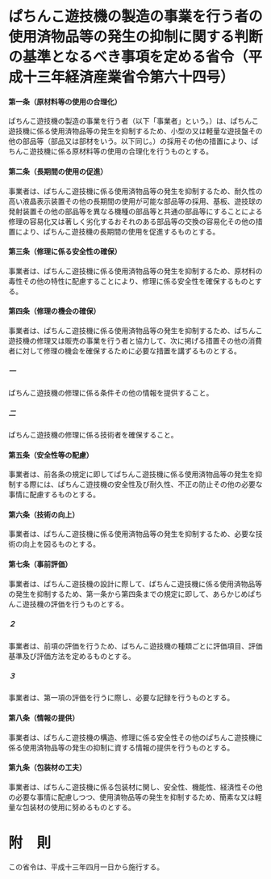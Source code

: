 # ぱちんこ遊技機の製造の事業を行う者の使用済物品等の発生の抑制に関する判断の基準となるべき事項を定める省令（平成十三年経済産業省令第六十四号）
#### 第一条（原材料等の使用の合理化）
ぱちんこ遊技機の製造の事業を行う者（以下「事業者」という。）は、ぱちんこ遊技機に係る使用済物品等の発生を抑制するため、小型の又は軽量な遊技盤その他の部品等（部品又は部材をいう。以下同じ。）の採用その他の措置により、ぱちんこ遊技機に係る原材料等の使用の合理化を行うものとする。
#### 第二条（長期間の使用の促進）
事業者は、ぱちんこ遊技機に係る使用済物品等の発生を抑制するため、耐久性の高い液晶表示装置その他の長期間の使用が可能な部品等の採用、基板、遊技球の発射装置その他の部品等を異なる機種の部品等と共通の部品等にすることによる修理の容易化又は著しく劣化するおそれのある部品等の交換の容易化その他の措置により、ぱちんこ遊技機の長期間の使用を促進するものとする。
#### 第三条（修理に係る安全性の確保）
事業者は、ぱちんこ遊技機に係る使用済物品等の発生を抑制するため、原材料の毒性その他の特性に配慮することにより、修理に係る安全性を確保するものとする。
#### 第四条（修理の機会の確保）
事業者は、ぱちんこ遊技機に係る使用済物品等の発生を抑制するため、ぱちんこ遊技機の修理又は販売の事業を行う者と協力して、次に掲げる措置その他の消費者に対して修理の機会を確保するために必要な措置を講ずるものとする。
##### 一
ぱちんこ遊技機の修理に係る条件その他の情報を提供すること。
##### 二
ぱちんこ遊技機の修理に係る技術者を確保すること。
#### 第五条（安全性等の配慮）
事業者は、前各条の規定に即してぱちんこ遊技機に係る使用済物品等の発生を抑制する際には、ぱちんこ遊技機の安全性及び耐久性、不正の防止その他の必要な事情に配慮するものとする。
#### 第六条（技術の向上）
事業者は、ぱちんこ遊技機に係る使用済物品等の発生を抑制するため、必要な技術の向上を図るものとする。
#### 第七条（事前評価）
事業者は、ぱちんこ遊技機の設計に際して、ぱちんこ遊技機に係る使用済物品等の発生を抑制するため、第一条から第四条までの規定に即して、あらかじめぱちんこ遊技機の評価を行うものとする。
##### ２
事業者は、前項の評価を行うため、ぱちんこ遊技機の種類ごとに評価項目、評価基準及び評価方法を定めるものとする。
##### ３
事業者は、第一項の評価を行うに際し、必要な記録を行うものとする。
#### 第八条（情報の提供）
事業者は、ぱちんこ遊技機の構造、修理に係る安全性その他のぱちんこ遊技機に係る使用済物品等の発生の抑制に資する情報の提供を行うものとする。
#### 第九条（包装材の工夫）
事業者は、ぱちんこ遊技機に係る包装材に関し、安全性、機能性、経済性その他の必要な事情に配慮しつつ、使用済物品等の発生を抑制するため、簡素な又は軽量な包装材の使用に努めるものとする。
# 附　則
この省令は、平成十三年四月一日から施行する。
